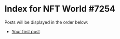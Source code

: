 # Index for NFT World #7254
Posts will be displayed in the order below:

- [Your first post](./001-first.md)

